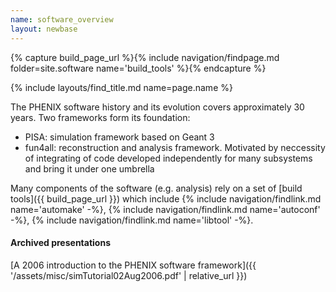 ```yaml
---
name: software_overview
layout: newbase
---
```

{% capture build_page_url %}{% include navigation/findpage.md folder=site.software name='build_tools' %}{% endcapture %}

{% include layouts/find_title.md name=page.name %}

The PHENIX software history and its evolution covers approximately 30 years.
Two frameworks form its foundation:
* PISA: simulation framework based on Geant 3
* fun4all: reconstruction and analysis framework. Motivated by neccessity of integrating of code developed independently for many subsystems and bring it under one umbrella

Many components of the software (e.g. analysis) rely on a set of [build tools]({{ build_page_url }})
which include 
{% include navigation/findlink.md name='automake' -%},
{% include navigation/findlink.md name='autoconf' -%},
{% include navigation/findlink.md name='libtool' -%}.

#### Archived presentations
[A 2006 introduction to the PHENIX software framework]({{ '/assets/misc/simTutorial02Aug2006.pdf' | relative_url }})


